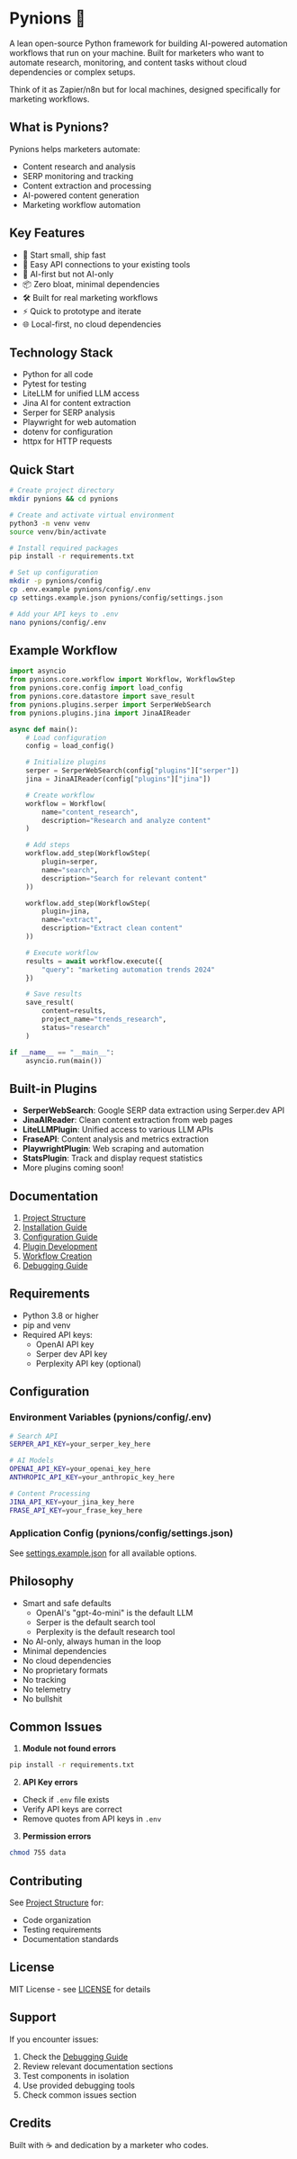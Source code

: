# Pynions 🚀

A lean open-source Python framework for building AI-powered automation workflows that run on your machine. Built for marketers who want to automate research, monitoring, and content tasks without cloud dependencies or complex setups.

Think of it as Zapier/n8n but for local machines, designed specifically for marketing workflows.

## What is Pynions?

Pynions helps marketers automate:

- Content research and analysis
- SERP monitoring and tracking
- Content extraction and processing
- AI-powered content generation
- Marketing workflow automation

## Key Features

- 🚀 Start small, ship fast
- 🔌 Easy API connections to your existing tools
- 🤖 AI-first but not AI-only
- 📦 Zero bloat, minimal dependencies
- 🛠 Built for real marketing workflows
- ⚡ Quick to prototype and iterate
- 🌐 Local-first, no cloud dependencies

## Technology Stack

- Python for all code
- Pytest for testing
- LiteLLM for unified LLM access
- Jina AI for content extraction
- Serper for SERP analysis
- Playwright for web automation
- dotenv for configuration
- httpx for HTTP requests

## Quick Start

```bash
# Create project directory
mkdir pynions && cd pynions

# Create and activate virtual environment
python3 -m venv venv
source venv/bin/activate

# Install required packages
pip install -r requirements.txt

# Set up configuration
mkdir -p pynions/config
cp .env.example pynions/config/.env
cp settings.example.json pynions/config/settings.json

# Add your API keys to .env
nano pynions/config/.env
```

## Example Workflow

```python
import asyncio
from pynions.core.workflow import Workflow, WorkflowStep
from pynions.core.config import load_config
from pynions.core.datastore import save_result
from pynions.plugins.serper import SerperWebSearch
from pynions.plugins.jina import JinaAIReader

async def main():
    # Load configuration
    config = load_config()

    # Initialize plugins
    serper = SerperWebSearch(config["plugins"]["serper"])
    jina = JinaAIReader(config["plugins"]["jina"])

    # Create workflow
    workflow = Workflow(
        name="content_research",
        description="Research and analyze content"
    )

    # Add steps
    workflow.add_step(WorkflowStep(
        plugin=serper,
        name="search",
        description="Search for relevant content"
    ))

    workflow.add_step(WorkflowStep(
        plugin=jina,
        name="extract",
        description="Extract clean content"
    ))

    # Execute workflow
    results = await workflow.execute({
        "query": "marketing automation trends 2024"
    })

    # Save results
    save_result(
        content=results,
        project_name="trends_research",
        status="research"
    )

if __name__ == "__main__":
    asyncio.run(main())
```

## Built-in Plugins

- **SerperWebSearch**: Google SERP data extraction using Serper.dev API
- **JinaAIReader**: Clean content extraction from web pages
- **LiteLLMPlugin**: Unified access to various LLM APIs
- **FraseAPI**: Content analysis and metrics extraction
- **PlaywrightPlugin**: Web scraping and automation
- **StatsPlugin**: Track and display request statistics
- More plugins coming soon!

## Documentation

1. [Project Structure](docs/01-project-structure.md)
2. [Installation Guide](docs/02-installation.md)
3. [Configuration Guide](docs/03-configuration.md)
4. [Plugin Development](docs/04-plugins.md)
5. [Workflow Creation](docs/05-workflows.md)
6. [Debugging Guide](docs/06-debugging.md)

## Requirements

- Python 3.8 or higher
- pip and venv
- Required API keys:
  - OpenAI API key
  - Serper dev API key
  - Perplexity API key (optional)

## Configuration

### Environment Variables (pynions/config/.env)

```bash
# Search API
SERPER_API_KEY=your_serper_key_here

# AI Models
OPENAI_API_KEY=your_openai_key_here
ANTHROPIC_API_KEY=your_anthropic_key_here

# Content Processing
JINA_API_KEY=your_jina_key_here
FRASE_API_KEY=your_frase_key_here
```

### Application Config (pynions/config/settings.json)

See [settings.example.json](pynions/config/settings.example.json) for all available options.

## Philosophy

- Smart and safe defaults
  - OpenAI's "gpt-4o-mini" is the default LLM
  - Serper is the default search tool
  - Perplexity is the default research tool
- No AI-only, always human in the loop
- Minimal dependencies
- No cloud dependencies
- No proprietary formats
- No tracking
- No telemetry
- No bullshit

## Common Issues

1. **Module not found errors**

```bash
pip install -r requirements.txt
```

2. **API Key errors**

- Check if `.env` file exists
- Verify API keys are correct
- Remove quotes from API keys in `.env`

3. **Permission errors**

```bash
chmod 755 data
```

## Contributing

See [Project Structure](docs/01-project-structure.md) for:

- Code organization
- Testing requirements
- Documentation standards

## License

MIT License - see [LICENSE](LICENSE) for details

## Support

If you encounter issues:

1. Check the [Debugging Guide](docs/06-debugging.md)
2. Review relevant documentation sections
3. Test components in isolation
4. Use provided debugging tools
5. Check common issues section

## Credits

Built with ☕️ and dedication by a marketer who codes.
